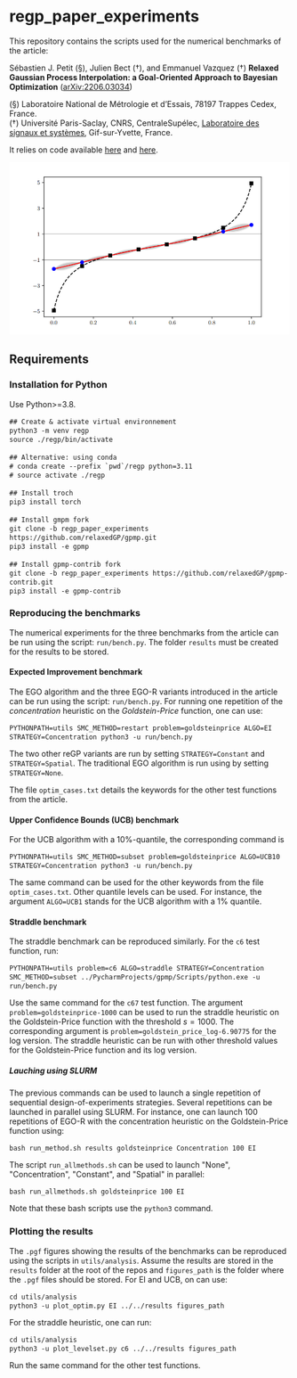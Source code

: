 # regp_paper_experiments

This repository contains the scripts used for the numerical benchmarks of the article:

Sébastien J. Petit (§), Julien Bect (†), and Emmanuel Vazquez (†)
**Relaxed Gaussian Process Interpolation: a Goal-Oriented Approach to Bayesian Optimization**
([arXiv:2206.03034](https://arxiv.org/abs/2206.03034))

(§) Laboratoire National de Métrologie et d’Essais, 78197 Trappes Cedex, France.\
(†) Université Paris-Saclay, CNRS, CentraleSupélec,
[Laboratoire des signaux et systèmes](https://l2s.centralesupelec.fr/),
Gif-sur-Yvette, France.  

It relies on code available [here](https://github.com/relaxedGP/gpmp.git) and [here](https://github.com/relaxedGP/gpmp-contrib.git).

![Illustration](images/regp_illustration.png)

## Requirements

### Installation for Python

Use Python>=3.8.

```
## Create & activate virtual environnement
python3 -m venv regp
source ./regp/bin/activate

## Alternative: using conda
# conda create --prefix `pwd`/regp python=3.11
# source activate ./regp

## Install troch
pip3 install torch

## Install gmpm fork
git clone -b regp_paper_experiments https://github.com/relaxedGP/gpmp.git
pip3 install -e gpmp

## Install gpmp-contrib fork
git clone -b regp_paper_experiments https://github.com/relaxedGP/gpmp-contrib.git
pip3 install -e gpmp-contrib
```

### Reproducing the benchmarks

The numerical experiments for the three benchmarks from the article can be run using the script: `run/bench.py`.
The folder `results` must be created for the results to be stored.

#### Expected Improvement benchmark

The EGO algorithm and the three EGO-R variants introduced in the article can be run using the script: `run/bench.py`.
For running one repetition of the *concentration* heuristic on the *Goldstein-Price* function, one can use:
```
PYTHONPATH=utils SMC_METHOD=restart problem=goldsteinprice ALGO=EI STRATEGY=Concentration python3 -u run/bench.py
```
The two other reGP variants are run by setting `STRATEGY=Constant` and `STRATEGY=Spatial`.
The traditional EGO algorithm is run using by setting `STRATEGY=None`.

The file `optim_cases.txt` details the keywords for the other test functions from the article.

#### Upper Confidence Bounds (UCB) benchmark

For the UCB algorithm with a 10\%-quantile, the corresponding command is
```
PYTHONPATH=utils SMC_METHOD=subset problem=goldsteinprice ALGO=UCB10 STRATEGY=Concentration python3 -u run/bench.py
```
The same command can be used for the other keywords from the file `optim_cases.txt`. 
Other quantile levels can be used. For instance, the argument `ALGO=UCB1` stands for the UCB algorithm with a 1\% quantile.

#### Straddle benchmark

The straddle benchmark can be reproduced similarly. For the `c6` test function, run:
```
PYTHONPATH=utils problem=c6 ALGO=straddle STRATEGY=Concentration SMC_METHOD=subset ../PycharmProjects/gpmp/Scripts/python.exe -u run/bench.py
```
Use the same command for the `c67` test function.
The argument `problem=goldsteinprice-1000` can be used to run the straddle heuristic on the Goldstein-Price function with the threshold $`s = 1000`$.
The corresponding argument is `problem=goldstein_price_log-6.90775` for the log version.
The straddle heuristic can be run with other threshold values for the Goldstein-Price function and its log version.

##### Lauching using SLURM

The previous commands can be used to launch a single repetition of sequential design-of-experiments strategies.
Several repetitions can be launched in parallel using SLURM.
For instance, one can launch 100 repetitions of EGO-R with the concentration heuristic on the Goldstein-Price function
using:
```
bash run_method.sh results goldsteinprice Concentration 100 EI
```
The script `run_allmethods.sh` can be used to launch "None", "Concentration", "Constant", and "Spatial" in parallel:
```
bash run_allmethods.sh goldsteinprice 100 EI
```
Note that these bash scripts use the `python3` command.

### Plotting the results

The `.pgf` figures showing the results of the benchmarks can be reproduced using the scripts in `utils/analysis`.
Assume the results are stored in the `results` folder at the root of the repos and
`figures_path` is the folder where the `.pgf` files should be stored.
For EI and UCB, on can use:
```
cd utils/analysis
python3 -u plot_optim.py EI ../../results figures_path
```
For the straddle heuristic, one can run:
```
cd utils/analysis
python3 -u plot_levelset.py c6 ../../results figures_path
```
Run the same command for the other test functions.
